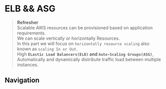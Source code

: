 # ELB && ASG

>**Refresher**</br>
Scalable AWS resources can be provisioned based on application requirements.</br>
We can scale vertically or horizontally Resources.</br>
In this part we will focus on `horizontally resource scaling` also known as `scaling In or Out`.</br>
High
**`ELastic Load Balancers(ELB)` and `Auto-Scaling Groups(ASG)`**, Automatically and dynamically distribute traffic load between multiple instances.

## Navigation
